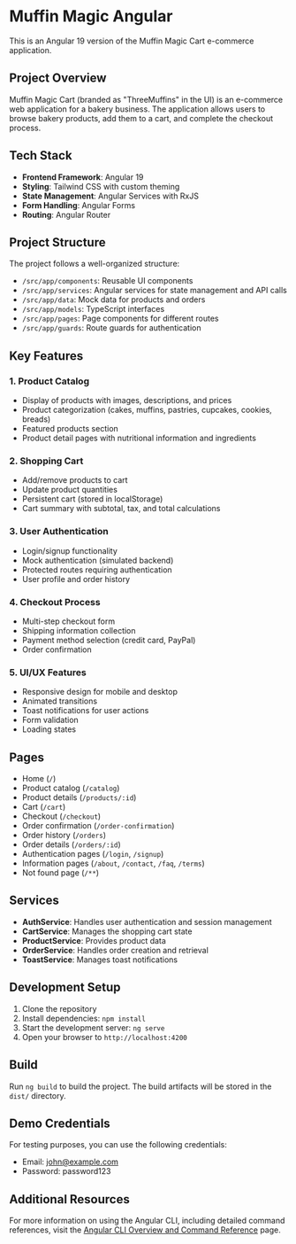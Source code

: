 # Muffin Magic Angular

This is an Angular 19 version of the Muffin Magic Cart e-commerce application.

## Project Overview

Muffin Magic Cart (branded as "ThreeMuffins" in the UI) is an e-commerce web application for a bakery business. The application allows users to browse bakery products, add them to a cart, and complete the checkout process.

## Tech Stack

- **Frontend Framework**: Angular 19
- **Styling**: Tailwind CSS with custom theming
- **State Management**: Angular Services with RxJS
- **Form Handling**: Angular Forms
- **Routing**: Angular Router

## Project Structure

The project follows a well-organized structure:
- `/src/app/components`: Reusable UI components
- `/src/app/services`: Angular services for state management and API calls
- `/src/app/data`: Mock data for products and orders
- `/src/app/models`: TypeScript interfaces
- `/src/app/pages`: Page components for different routes
- `/src/app/guards`: Route guards for authentication

## Key Features

### 1. Product Catalog
- Display of products with images, descriptions, and prices
- Product categorization (cakes, muffins, pastries, cupcakes, cookies, breads)
- Featured products section
- Product detail pages with nutritional information and ingredients

### 2. Shopping Cart
- Add/remove products to cart
- Update product quantities
- Persistent cart (stored in localStorage)
- Cart summary with subtotal, tax, and total calculations

### 3. User Authentication
- Login/signup functionality
- Mock authentication (simulated backend)
- Protected routes requiring authentication
- User profile and order history

### 4. Checkout Process
- Multi-step checkout form
- Shipping information collection
- Payment method selection (credit card, PayPal)
- Order confirmation

### 5. UI/UX Features
- Responsive design for mobile and desktop
- Animated transitions
- Toast notifications for user actions
- Form validation
- Loading states

## Pages

- Home (`/`)
- Product catalog (`/catalog`)
- Product details (`/products/:id`)
- Cart (`/cart`)
- Checkout (`/checkout`)
- Order confirmation (`/order-confirmation`)
- Order history (`/orders`)
- Order details (`/orders/:id`)
- Authentication pages (`/login`, `/signup`)
- Information pages (`/about`, `/contact`, `/faq`, `/terms`)
- Not found page (`/**`)

## Services

- **AuthService**: Handles user authentication and session management
- **CartService**: Manages the shopping cart state
- **ProductService**: Provides product data
- **OrderService**: Handles order creation and retrieval
- **ToastService**: Manages toast notifications

## Development Setup

1. Clone the repository
2. Install dependencies: `npm install`
3. Start the development server: `ng serve`
4. Open your browser to `http://localhost:4200`

## Build

Run `ng build` to build the project. The build artifacts will be stored in the `dist/` directory.

## Demo Credentials

For testing purposes, you can use the following credentials:
- Email: john@example.com
- Password: password123

## Additional Resources

For more information on using the Angular CLI, including detailed command references, visit the [Angular CLI Overview and Command Reference](https://angular.dev/tools/cli) page.
